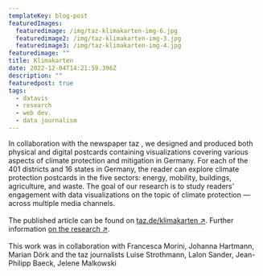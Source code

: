 ```yaml
---
templateKey: blog-post
featuredImages:
  featuredimage: /img/taz-klimakarten-img-6.jpg
  featuredimage2: /img/taz-klimakarten-img-3.jpg
  featuredimage3: /img/taz-klimakarten-img-4.jpg
featuredimage: ""
title: Klimakarten
date: 2022-12-04T14:21:59.396Z
description: ""
featuredpost: true
tags:
  - datavis
  - research
  - web dev.
  - data journalism
---
```

In collaboration with the newspaper taz , we designed and produced both physical and digital postcards containing visualizations covering various aspects of climate protection and mitigation in Germany.
For each of the 401 districts and 16 states in Germany, the reader can explore climate protection postcards in the five sectors: energy, mobility, buildings, agriculture, and waste. The goal of our research is to study readers’ engagement with data visualizations on the topic of climate protection — across multiple media channels.\
\
T﻿he published article  can be found on [taz.de/klimakarten ↗](https://taz.de/klimakarten). Further information [on the research ↗](https://uclab.fh-potsdam.de/projects/klimakarten/).\
\
This work was in collaboration with Francesca Morini, Johanna Hartmann, Marian Dörk and the taz journalists Luise Strothmann, Lalon Sander, Jean-Philipp Baeck, Jelene Malkowski